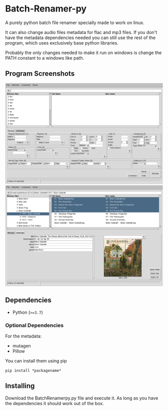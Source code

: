 # Batch-Renamer-py
A purely python batch file renamer specially made to work on linux.

It can also change audio files metadata for flac and mp3 files. If you don't have the metadata dependencies needed you can still use the rest of the program, which uses exclusively base python libraries.

Probably the only changes needed to make it run on windows is change the PATH constant to a windows like path.


Program Screenshots
-------------------
![screenshot](/doc/BatchRenamerpy-Rename_Screen.png?raw=true "Program Screenshot for the Rename Tab")
![screenshot](/doc/BatchRenamerpy-Metadata_Screen.png?raw=true "Program Screenshot for the Metadata Tab")


Dependencies
------------
* Python (`>=3.7`)

### Optional Dependencies

For the metadata:

* mutagen 
* Pillow

You can install them using pip
```
pip install *packagename*
```


Installing
----------

Download the BatchRenamerpy.py file and execute it.
As long as you have the dependencies it should work out of the box.

